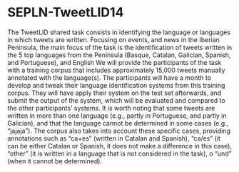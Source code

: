 # SEPLN-TweetLID14
The TweetLID shared task consists in identifying the language or languages in which tweets are written. Focusing on events, and news in the Iberian Peninsula, the main focus of the task is the identification of tweets written in the 5 top languages from the Peninsula (Basque, Catalan, Galician, Spanish, and Portuguese), and English  We will provide the participants of the task with a training corpus that includes approximately 15,000 tweets manually annotated with the language(s). The participants will have a month to develop and tweak their language identification systems from this training corpus. They will have apply their system on the test set afterwards, and submit the output of the system, which will be evaluated and compared to the other participants’ systems.  It is worth noting that some tweets are written in more than one language (e.g., partly in Portuguese, and partly in Galician), and that the language cannot be determined in some cases (e.g., “jajaja”). The corpus also takes into account these specific cases, providing annotations such as “ca+es” (written in Catalan and Spanish), “ca/es” (it can be either Catalan or Spanish, it does not make a difference in this case), “other” (it is written in a language that is not considered in the task), o “und” (when it cannot be determined).
